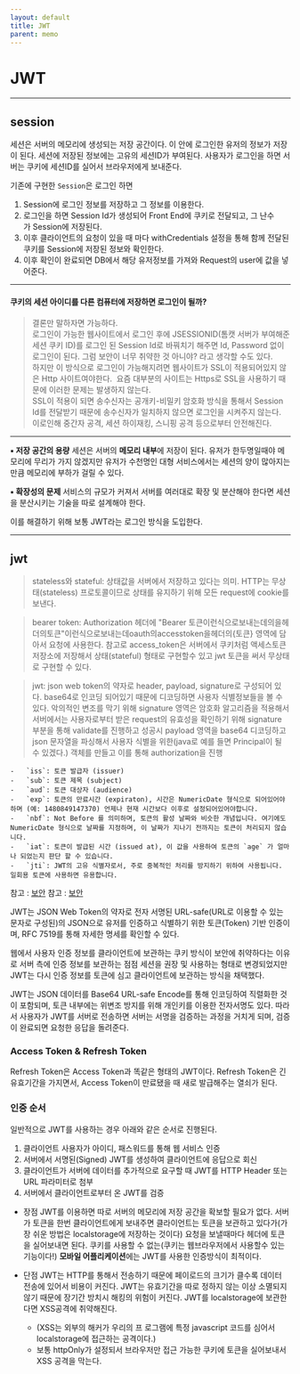 ```yaml
---
layout: default
title: JWT
parent: memo
---
```

# JWT
---

## session

세션은 서버의 메모리에 생성되는 저장 공간이다. 이 안에 로그인한 유저의 정보가 저장이 된다. 세션에 저장된 정보에는 고유의 세션ID가 부여된다. 사용자가 로그인을 하면 서버는 쿠키에 세션ID를 실어서 브라우저에게 보내준다.

기존에 구현한 `Session`은 로그인 하면
1.  Session에 로그인 정보를 저장하고 그 정보를 이용한다.
2.  로그인을 하면 Session Id가 생성되어 Front End에 쿠키로 전달되고, 그 난수가 Session에 저장된다.
3.  이후 클라이언트의 요청이 있을 때 마다 withCredentials 설정을 통해 함께 전달된 쿠키를 Session에 저장된 정보와 확인한다.
4.  이후 확인이 완료되면 DB에서 해당 유저정보를 가져와 Request의 user에 값을 넣어준다.

---
#### 쿠키의 세션 아이디를 다른 컴퓨터에 저장하면 로그인이 될까?
>결론만 말하자면 가능하다.  
>로그인이 가능한 웹사이트에서 로그인 후에 JSESSIONID(톰캣 서버가 부여해준 세션 쿠키 ID)를 로그인 된 Session Id로 바꿔치기 해주면 Id, Password 없이 로그인이 된다.  그럼 보안이 너무 취약한 것 아니야? 라고 생각할 수도 있다.  
>하지만 이 방식으로 로그인이 가능해지려면 웹사이트가 SSL이 적용되어있지 않은 Http 사이트여야한다. 
>요즘 대부분의 사이트는 Https로 SSL을 사용하기 때문에 이러한 문제는 발생하지 않는다.  
>SSL이 적용이 되면 송수신자는 공개키-비밀키 암호화 방식을 통해서 Session Id를 전달받기 때문에 송수신자가 일치하지 않으면 로그인을 시켜주지 않는다.  
>이로인해 중간자 공격, 세션 하이재킹, 스니핑 공격 등으로부터 안전해진다.
---

**▪ 저장 공간의 용량**
세션은 서버의 **메모리 내부**에 저장이 된다. 유저가 한두명일때야 메모리에 무리가 가지 않겠지만 유저가 수천명인 대형 서비스에서는 세션의 양이 많아지는 만큼 메모리에 부하가 걸릴 수 있다.

**▪ 확장성의 문제**
서비스의 규모가 커져서 서버를 여러대로 확장 및 분산해야 한다면 세션을 분산시키는 기술을 따로 설계해야 한다.

이를 해결하기 위해 보통 JWT라는 로그인 방식을 도입한다.

---

##  jwt

>stateless와 stateful:
>상태값을 서버에서 저장하고 있다는 의미.
>HTTP는 무상태(stateless) 프로토콜이므로 상태를 유지하기 위해 모든 request에 cookie를 보낸다.

>bearer token:
>Authorization 헤더에 "Bearer 토큰이런식으로보내는데의을헤더의토큰"이런식으로보내는데oauth의accesstoken을헤더의{토큰} 영역에 담아서 요청에 사용한다. 참고로 access_token은 서버에서 쿠키처럼 액세스토큰 저장소에 저장해서 상태(stateful) 형태로 구현할수 있고 jwt 토큰을 써서 무상태로 구현할 수 있다.

>jwt:
>json web token의 약자로 header, payload, signature로 구성되어 있다. base64로 인코딩 되어있기 때문에 디코딩하면 사용자 식별정보들을 볼 수 있다. 악의적인 변조를 막기 위해 signature 영역은 암호화 알고리즘을 적용해서 서버에서는 사용자로부터 받은 request의 유효성을 확인하기 위해 signature 부분을 통해 validate를 진행하고 성공시 payload 영역을 base64 디코딩하고 json 문자열을 파싱해서 사용자 식별을 위한(java로 예를 들면 Principal이 될 수 있겠다.) 객체를 만들고 이를 통해 authorization을 진행

```
-   `iss`: 토큰 발급자 (issuer)
-   `sub`: 토큰 제목 (subject)
-   `aud`: 토큰 대상자 (audience)
-   `exp`: 토큰의 만료시간 (expiraton), 시간은 NumericDate 형식으로 되어있어야 하며 (예: 1480849147370) 언제나 현재 시간보다 이후로 설정되어있어야합니다.
-   `nbf`: Not Before 를 의미하며, 토큰의 활성 날짜와 비슷한 개념입니다. 여기에도 NumericDate 형식으로 날짜를 지정하며, 이 날짜가 지나기 전까지는 토큰이 처리되지 않습니다.
-   `iat`: 토큰이 발급된 시간 (issued at), 이 값을 사용하여 토큰의 `age` 가 얼마나 되었는지 판단 할 수 있습니다.
-   `jti`: JWT의 고유 식별자로서, 주로 중복적인 처리를 방지하기 위하여 사용됩니다. 일회용 토큰에 사용하면 유용합니다.
```

참고 : [보안](https://code-machina.github.io/2019/09/01/Security-On-JSON-Web-Token.html)
참고 : [보안](https://beoksuya.tistory.com/153)

JWT는 JSON Web Token의 약자로 전자 서명된 URL-safe(URL로 이용할 수 있는 문자로 구성된)의 JSON으로 유저를 인증하고 식별하기 위한 토큰(Token) 기반 인증이며, RFC 7519를 통해 자세한 명세를 확인할 수 있다.

웹에서 사용자 인증 정보를 클라이언트에 보관하는 쿠키 방식이 보안에 취약하다는 이유로
서버 측에 인증 정보를 보관하는 점점 세션을 권장 및 사용하는 형태로 변경되었지만
JWT는 다시 인증 정보를 토큰에 심고 클라이언트에 보관하는 방식을 채택했다.

JWT는 JSON 데이터를 Base64 URL-safe Encode를 통해 인코딩하여 직렬화한 것이 포함되며,
토큰 내부에는 위변조 방지를 위해 개인키를 이용한 전자서명도 있다.
따라서 사용자가 JWT를 서버로 전송하면 서버는 서명을 검증하는 과정을 거치게 되며, 검증이 완료되면 요청한 응답을 돌려준다.

### Access Token & Refresh Token

Refresh Token은 Access Token과 똑같은 형태의 JWT이다. Refresh Token은 긴 유효기간을 가지면서, Access Token이 만료됐을 때 새로 발급해주는 열쇠가 된다.

### 인증 순서

일반적으로 JWT를 사용하는 경우 아래와 같은 순서로 진행된다.
1) 클라이언트 사용자가 아이디, 패스워드를 통해 웹 서비스 인증
2) 서버에서 서명된(Signed) JWT를 생성하여 클라이언트에 응답으로 회신
3) 클라이언트가 서버에 데이터를 추가적으로 요구할 때 JWT를 HTTP Header 또는 URL 파라미터로 첨부
4) 서버에서 클라이언트로부터 온 JWT를 검증

- 장점
	JWT를 이용하면 따로 서버의 메모리에 저장 공간을 확보할 필요가 없다. 서버가 토큰을 한번 클라이언트에게 보내주면 클라이언트는 토큰을 보관하고 있다가(가장 쉬운 방법은 localstorage에 저장하는 것이다) 요청을 보낼때마다 헤더에 토큰을 실어보내면 된다. 쿠키를 사용할 수 없는(쿠키는 웹브라우저에서 사용할수 있는 기능이다!) **모바일 어플리케이션**에는 JWT를 사용한 인증방식이 최적이다.

- 단점
	JWT는 HTTP를 통해서 전송하기 때문에 페이로드의 크기가 클수록 데이터 전송에 있어서 비용이 커진다.
	JWT는 유효기간을 따로 정하지 않는 이상 소멸되지 않기 때문에 장기간 방치시 해킹의 위험이 커진다.
	JWT를 localstorage에 보관한다면 XSS공격에 취약해진다.
	- (XSS는 외부의 해커가 우리의 프 로그램에 특정 javascript 코드를 심어서 localstorage에 접근하는 공격이다.)
	- 보통 httpOnly가 설정되서 브라우저만 접근 가능한 쿠키에 토큰을 실어보내서 XSS 공격을 막는다.
